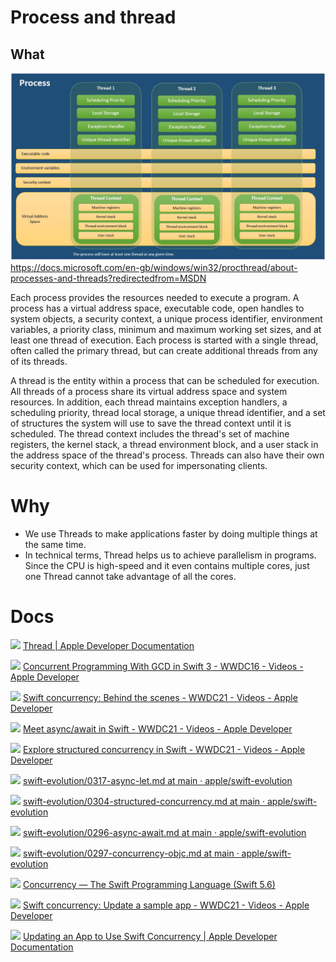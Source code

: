  
 # Process and thread

## What

![](./threadprocess/NVNge.jpeg)
https://docs.microsoft.com/en-gb/windows/win32/procthread/about-processes-and-threads?redirectedfrom=MSDN

 Each process provides the resources needed to execute a program. A process has a virtual address space, executable code, open handles to system objects, a security context, a unique process identifier, environment variables, a priority class, minimum and maximum working set sizes, and at least one thread of execution. Each process is started with a single thread, often called the primary thread, but can create additional threads from any of its threads.

A thread is the entity within a process that can be scheduled for execution. All threads of a process share its virtual address space and system resources. In addition, each thread maintains exception handlers, a scheduling priority, thread local storage, a unique thread identifier, and a set of structures the system will use to save the thread context until it is scheduled. The thread context includes the thread's set of machine registers, the kernel stack, a thread environment block, and a user stack in the address space of the thread's process. Threads can also have their own security context, which can be used for impersonating clients.
 
# Why
- We use Threads to make applications faster by doing multiple things at the same time.
- In technical terms, Thread helps us to achieve parallelism in programs. Since the CPU is high-speed and it even contains multiple cores, just one Thread cannot take advantage of all the cores.

 # Docs

 ![](https://t2.gstatic.com/faviconV2?client=SOCIAL&type=FAVICON&fallback_opts=TYPE,SIZE,URL&url=https://apple.com&size=32) [Thread | Apple Developer Documentation](https://developer.apple.com/documentation/foundation/thread)

![](https://t2.gstatic.com/faviconV2?client=SOCIAL&type=FAVICON&fallback_opts=TYPE,SIZE,URL&url=https://apple.com&size=32) [Concurrent Programming With GCD in Swift 3 - WWDC16 - Videos - Apple Developer](https://developer.apple.com/videos/play/wwdc2016/720/)

![](https://t2.gstatic.com/faviconV2?client=SOCIAL&type=FAVICON&fallback_opts=TYPE,SIZE,URL&url=https://apple.com&size=32) [Swift concurrency: Behind the scenes - WWDC21 - Videos - Apple Developer](https://developer.apple.com/videos/play/wwdc2021/10254)

![](https://t2.gstatic.com/faviconV2?client=SOCIAL&type=FAVICON&fallback_opts=TYPE,SIZE,URL&url=https://apple.com&size=32) [Meet async/await in Swift - WWDC21 - Videos - Apple Developer](https://developer.apple.com/videos/play/wwdc2021/10132)

![](https://t2.gstatic.com/faviconV2?client=SOCIAL&type=FAVICON&fallback_opts=TYPE,SIZE,URL&url=https://apple.com&size=32) [Explore structured concurrency in Swift - WWDC21 - Videos - Apple Developer](https://developer.apple.com/videos/play/wwdc2021/10134)

![](https://t2.gstatic.com/faviconV2?client=SOCIAL&type=FAVICON&fallback_opts=TYPE,SIZE,URL&url=https://github.com&size=32) [swift-evolution/0317-async-let.md at main · apple/swift-evolution](https://github.com/apple/swift-evolution/blob/main/proposals/0317-async-let.md)

![](https://t2.gstatic.com/faviconV2?client=SOCIAL&type=FAVICON&fallback_opts=TYPE,SIZE,URL&url=https://github.com&size=32) [swift-evolution/0304-structured-concurrency.md at main · apple/swift-evolution](https://github.com/apple/swift-evolution/blob/main/proposals/0304-structured-concurrency.md)

![](https://t2.gstatic.com/faviconV2?client=SOCIAL&type=FAVICON&fallback_opts=TYPE,SIZE,URL&url=https://github.com&size=32) [swift-evolution/0296-async-await.md at main · apple/swift-evolution](https://github.com/apple/swift-evolution/blob/main/proposals/0296-async-await.md)

![](https://t2.gstatic.com/faviconV2?client=SOCIAL&type=FAVICON&fallback_opts=TYPE,SIZE,URL&url=https://github.com&size=32) [swift-evolution/0297-concurrency-objc.md at main · apple/swift-evolution](https://github.com/apple/swift-evolution/blob/main/proposals/0297-concurrency-objc.md)

![](https://t2.gstatic.com/faviconV2?client=SOCIAL&type=FAVICON&fallback_opts=TYPE,SIZE,URL&url=https://swift.org&size=32) [Concurrency — The Swift Programming Language (Swift 5.6)](https://docs.swift.org/swift-book/LanguageGuide/Concurrency.html)

![](https://t2.gstatic.com/faviconV2?client=SOCIAL&type=FAVICON&fallback_opts=TYPE,SIZE,URL&url=https://apple.com&size=32) [Swift concurrency: Update a sample app - WWDC21 - Videos - Apple Developer](https://developer.apple.com/videos/play/wwdc2021/10194)

![](https://t2.gstatic.com/faviconV2?client=SOCIAL&type=FAVICON&fallback_opts=TYPE,SIZE,URL&url=https://apple.com&size=32) [Updating an App to Use Swift Concurrency | Apple Developer Documentation](https://developer.apple.com/documentation/swift/swift_standard_library/concurrency/updating_an_app_to_use_swift_concurrency)